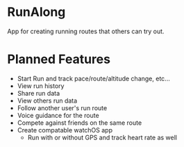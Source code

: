 # RunAlong
App for creating running routes that others can try out. 

# Planned Features
- Start Run and track pace/route/altitude change, etc...
- View run history
- Share run data
- View others run data
- Follow another user's run route
- Voice guidance for the route
- Compete against friends on the same route
- Create compatable watchOS app
  - Run with or without GPS and track heart rate as well
